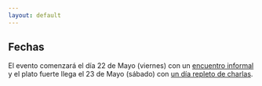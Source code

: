 ```yaml
---
layout: default
---
```


## Fechas

El evento comenzará el día 22 de Mayo (viernes) con un [encuentro
informal](social-event) y el plato fuerte llega el 23 de Mayo (sábado)
con [un día repleto de charlas](agenda.md).
